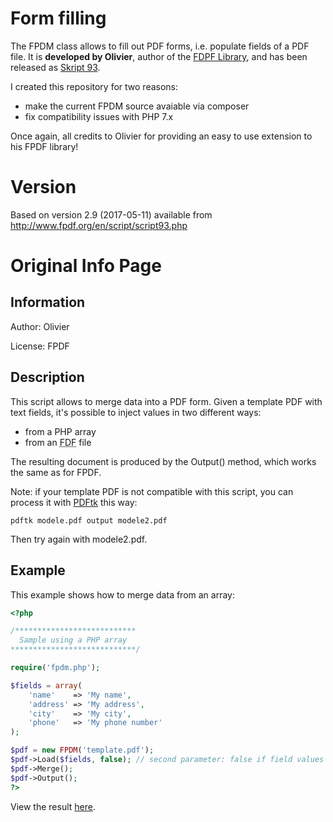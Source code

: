 # Form filling
The FPDM class allows to fill out PDF forms, i.e. populate fields of a PDF file. It is **developed by Olivier**, author of the [FDPF Library](http://www.fpdf.org/), and has been released as [Skript 93](http://www.fpdf.org/en/script/script93.php).

I created this repository for two reasons:
- make the current FPDM source avaiable via composer
- fix compatibility issues with PHP 7.x

Once again, all credits to Olivier for providing an easy to use extension to his FPDF library!

# Version
Based on version 2.9 (2017-05-11) available from http://www.fpdf.org/en/script/script93.php

# Original Info Page
## Information
Author: Olivier

License: FPDF

## Description
This script allows to merge data into a PDF form. Given a template PDF with text fields, it's
possible to inject values in two different ways:
- from a PHP array
- from an <abbr title="Forms Data Format">FDF</abbr> file

The resulting document is produced by the Output() method, which works the same as for FPDF.

Note: if your template PDF is not compatible with this script, you can process it with
[PDFtk](https://www.pdflabs.com/tools/pdftk-server/) this way:

`pdftk modele.pdf output modele2.pdf`
  
Then try again with modele2.pdf.

## Example
This example shows how to merge data from an array:

```php
<?php

/***************************
  Sample using a PHP array
****************************/

require('fpdm.php');

$fields = array(
    'name'    => 'My name',
    'address' => 'My address',
    'city'    => 'My city',
    'phone'   => 'My phone number'
);

$pdf = new FPDM('template.pdf');
$pdf->Load($fields, false); // second parameter: false if field values are in ISO-8859-1, true if UTF-8
$pdf->Merge();
$pdf->Output();
?>
```

View the result [here](http://www.fpdf.org/en/script/ex93.pdf). 
